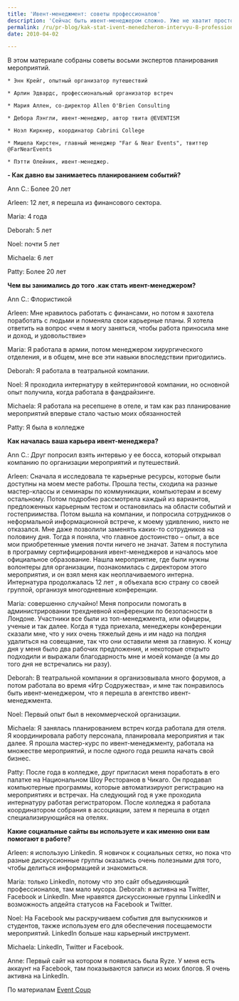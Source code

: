 ```yaml
---
title: 'Ивент-менеджмент: советы профессионалов'
description: 'Сейчас быть ивент-менеджером сложно. Уже не хватит просто пройти курсы разослать резюме. В этом материале собраны советы восьми экспертов планирования мероприятий.  * Энн Крейг, опытный организатор путешествий  * Арлин Эдвардс, профессиональный организатор встреч  * Мария Аллен, со-директор Allen O&#039;Brien Consulting'
permalink: /ru/pr-blog/kak-stat-ivent-menedzherom-intervyu-8-professionalov-chast-i
date: 2010-04-02

---
```


В этом материале собраны советы восьми экспертов  планирования мероприятий.

    * Энн Крейг, опытный организатор путешествий

    * Арлин Эдвардс, профессиональный организатор встреч

    * Мария Аллен, со-директор Allen O'Brien Consulting

    * Дебора Лэнгли, ивент-менеджер, автор твита @EVENTISM

    * Ноэл Киркнер, координатор Cabrini College

    * Мишела Кирстен, главный менеджер "Far & Near Events", твиттер @FarNearEvents

    * Пэтти Олейник, ивент-менеджер.

<strong> - Как давно вы занимаетесь планированием событий?</strong>

Ann C.:   Более 20 лет

Arleen:   12 лет, я перешла из финансового сектора.

Maria:   4 года

Deborah:   5 лет

Noel:  почти 5 лет

Michaela:  6 лет

Patty:   Более 20 лет

<strong>Чем вы занимались до того .как стать ивент-менеджером?</strong>

Ann C.:  Флористикой

Arleen:  Мне нравилось работать с финансами, но потом я захотела поработать с людьми и поменяла свои карьерные планы. Я хотела ответить на вопрос «чем я могу заняться, чтобы работа приносила мне и доход, и удовольствие»

Maria:   Я работала в армии, потом менеджером хирургического отделения, и в общем, мне все эти навыки впоследствии пригодились.

Deborah:   Я работала в театральной компании.

Noel:  Я проходила интернатуру в кейтеринговой компании, но основной опыт получила, когда работала в фандрайзинге.

Michaela:  Я работала на ресепшене в отеле, и там как раз планирование мероприятий впервые стало частью моих обязанностей

Patty:   Я была в колледже

<strong>Как началась ваша карьера ивент-менеджера?</strong>

Ann C.:   Друг попросил взять интервью у ее босса, который открывал компанию по организации мероприятий и путешествий.

Arleen:   Сначала я исследовала те карьерные ресурсы, которые были доступны на моем месте работы. Прошла тесты, сходила на разные мастер-классы и семинары по коммуникации, компьютерам и всему остальному.  Потом подробно рассмотрела каждый из вариантов, предложенных карьерным тестом и остановилась на области событий и гостеприимства. Потом вышла на компании, и попросила сотрудников о неформальной информационной встрече, к моему удивлению, никто не отказался. Мне даже позволили заменять каких-то сотрудников на половину дня. Тогда я поняла,  что главное достоинство – опыт, а все мои приобретенные умения почти ничего не значат. Затем я поступила в программу сертифицирования ивент-менеджеров и началось мое официальное образование. Нашла мероприятие, где были нужны волонтеры для организации, познакомилась с директором этого мероприятия, и он взял меня как неоплачиваемого интерна. Интернатура продолжалась 12 лет , я объехала всю страну со своей группой, организуя многодневные конференции.

Maria:   совершенно случайно! Меня попросили помогать в администрировании трехдневной конференции по безопасности в Лондоне. Участники все были из топ-менеджмента, или офицеры, ученые и так далее. Когда я туда приехала, менеджеры конференции сказали мне, что у них очень тяжелый день и им надо на полдня удалиться на совещание, так что они оставили меня за главную. К концу дня у меня было два рабочих предложения, и некоторые открыто подходили и выражали благодарность  мне и моей команде (а мы до того дня не встречались ни разу).

Deborah:  В театральной компании я организовывала много форумов, а потом работала во время «Игр Содружества», и мне так понравилось быть ивент-менеджером, что я перешла в агентство ивент-менеджмента.

Noel:   Первый опыт был в некоммерческой организации.

Michaela:   Я занялась планированием встреч когда работала для отеля. Я координировала работу персонала, планировала мероприятия и так далее. Я прошла мастер-курс по ивент-менеджменту, работала на множестве мероприятий, и после одного года решила начать свой бизнес.

Patty:   После года в колледже, друг пригласил меня поработать в его палатке на Национальном Шоу Ресторанов в Чикаго. Он продавал компьютерные программы, которые автоматизируют регистрацию на мероприятиях и встречах.  На следующий год я уже проходила интернатуру работая регистратором. После колледжа я работала координатором собрания в ассоциации, затем я перешла в отдел специализирующийся на отелях.

<strong>Какие социальные сайты вы используете и как именно они вам помогают в работе?</strong>

Arleen: я использую Linkedin. Я новичок к социальных сетях, но пока что разные дискуссионные группы оказались очень полезными для того, чтобы делиться информацией и знакомиться.

Maria:   только  LinkedIn, потому что это сайт объединяющий профессионалов, там мало мусора. Deborah:  я активна на Twitter, Facebook и  LinkedIn. Мне нравятся дискуссионные группы LinkedIN и возможность апдейта статусов на Facebook и Twitter.

Noel:   На Facebook мы раскручиваем события для выпускников и студентов,  также используем его для  обеспечения посещаемости мероприятий.  LinkedIn больше наш карьерный инструмент.

Michaela:   LinkedIn, Twitter и Facebook.

Anne:   Первый сайт на котором я появилась была Ryze. У меня есть аккаунт на Facebook, там показываются записи из моих блогов.  Я очень активна на  LinkedIn.

По материалам <a href="http://www.eventcoup.com/event-planning-careers-how-to-become-an-event?utm_source=feedburner&amp;utm_medium=feed&amp;utm_campaign=Feed%3A+EventManagementBlog+(Event+Coup)">Event Coup</a>

